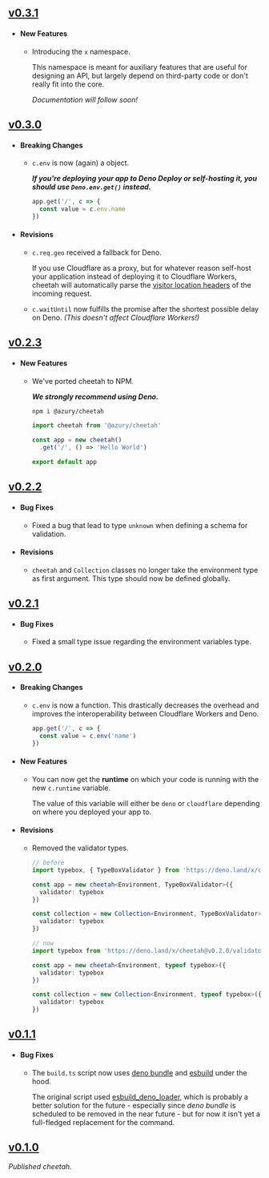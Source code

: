 ## [v0.3.1](https://github.com/azurystudio/cheetah/releases/tag/v0.3.1)

- #### New Features

  - Introducing the `x` namespace.

    This namespace is meant for auxiliary features that are useful for designing an API, but largely depend on third-party code or don't really fit into the core.

    *Documentation will follow soon!*

## [v0.3.0](https://github.com/azurystudio/cheetah/releases/tag/v0.3.0)

- #### Breaking Changes

  - `c.env` is now (again) a object.

    ***If you're deploying your app to Deno Deploy or self-hosting it, you should use `Deno.env.get()` instead.***

    ```ts
    app.get('/', c => {
      const value = c.env.name
    })
    ```

- #### Revisions

  - `c.req.geo` received a fallback for Deno.

    If you use Cloudflare as a proxy, but for whatever reason self-host your application instead of deploying it to Cloudflare Workers, cheetah will automatically parse the [visitor location headers](https://developers.cloudflare.com/rules/transform/managed-transforms/reference) of the incoming request.

  - `c.waitUntil` now fulfills the promise after the shortest possible delay on Deno. *(This doesn't affect Cloudflare Workers!)*

## [v0.2.3](https://github.com/azurystudio/cheetah/releases/tag/v0.2.3)

- #### New Features

  - We've ported cheetah to NPM.

    ***We strongly recommend using Deno.***

    ```bash
    npm i @azury/cheetah
    ```

    ```ts
    import cheetah from '@azury/cheetah'

    const app = new cheetah()
      .get('/', () => 'Hello World')

    export default app
    ```

## [v0.2.2](https://github.com/azurystudio/cheetah/releases/tag/v0.2.2)

- #### Bug Fixes

  - Fixed a bug that lead to type `unknown` when defining a schema for validation.

- #### Revisions

  - `cheetah` and `Collection` classes no longer take the environment type as first argument. This type should now be defined globally.

## [v0.2.1](https://github.com/azurystudio/cheetah/releases/tag/v0.2.1)

- #### Bug Fixes

  - Fixed a small type issue regarding the environment variables type.

## [v0.2.0](https://github.com/azurystudio/cheetah/releases/tag/v0.2.0)

- #### Breaking Changes

  - `c.env` is now a function. This drastically decreases the overhead and improves the interoperability between Cloudflare Workers and Deno.

    ```ts
    app.get('/', c => {
      const value = c.env('name')
    })
    ```

- #### New Features

  - You can now get the **runtime** on which your code is running with the new `c.runtime` variable.

    The value of this variable will either be `deno` or `cloudflare` depending on where you deployed your app to.

- #### Revisions

  - Removed the validator types.

    ```ts
    // before
    import typebox, { TypeBoxValidator } from 'https://deno.land/x/cheetah@v0.1.1/validator/typebox.ts'

    const app = new cheetah<Environment, TypeBoxValidator>({
      validator: typebox
    })

    const collection = new Collection<Environment, TypeBoxValidator>({
      validator: typebox
    })

    // now
    import typebox from 'https://deno.land/x/cheetah@v0.2.0/validator/typebox.ts'

    const app = new cheetah<Environment, typeof typebox>({
      validator: typebox
    })

    const collection = new Collection<Environment, typeof typebox>({
      validator: typebox
    })
    ```

## [v0.1.1](https://github.com/azurystudio/cheetah/releases/tag/v0.1.1)

- #### Bug Fixes

  - The `build.ts` script now uses [deno bundle](https://deno.land/manual@v1.32.5/tools/bundler) and [esbuild](https://github.com/evanw/esbuild) under the hood.

    The original script used [esbuild_deno_loader](https://github.com/lucacasonato/esbuild_deno_loader), which is probably a better solution for the future - especially since *deno bundle* is scheduled to be removed in the near future - but for now it isn't yet a full-fledged replacement for the command.

## [v0.1.0](https://github.com/azurystudio/cheetah/releases/tag/v0.1.0)

*Published cheetah.*
